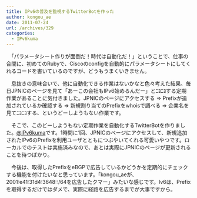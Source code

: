 ```yaml
---
title: IPv6の普及を監視するTwitterBotを作った
author: kongou_ae
date: 2011-07-24
url: /archives/329
categories:
  - IPv6kuma
---
```

　「パラメータシート作りが面倒だ！時代は自動化だ！」ということで、仕事の合間に、初めてのRubyで、Ciscoのconfigを自動的にパラメータシートにしてくれるコードを書いているのですが、どうもうまくいきません。

　息抜きの意味合いで、他に自動化できる作業はないかなと色々考えた結果、毎日JPNICのページを見て「あーこの会社もIPv6始めるんだー」とﾆﾖﾆﾖする定期作業があることに気付きました。JPNICのページにアクセスする ⇒ Prefixが追加されているか確認する ⇒ 新規割り当てのPrefixをwhoisで調べる ⇒ 企業名を見てﾆﾖﾆﾖする、というどーしようもない作業です。

　そこで、このどーしようもない定期作業を自動化するTwitterBotを作りました。[@IPv6kuma][1]です。1時間に1回、JPNICのページにアクセスして、新規追加されたIPv6のPrefixを利用ユーザとともにつぶやいてくれる可愛いやつです。ローカルでのテストは実施済みなので、あとは実際にJPNICのページが更新されることを待つばかり。

　今後は、取得したPrefixをeBGPで広告しているかどうかを定期的にチェックする機能を付けたいなと思っています。「kongou_aeが、2001:e41:31d4:3648::/64を広告したクマー」みたいな感じです。Iv6は、Prefixを取得するだけではダメで、実際に経路を広告するまでが大事ですから。

 [1]: http://twitter.com/#!/IPv6kuma "@IPv6kuma"